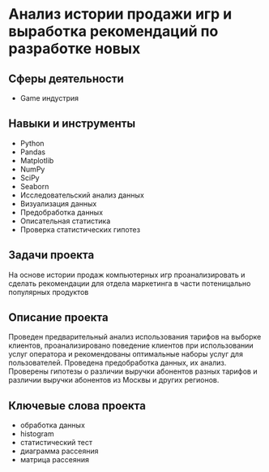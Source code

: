 # Анализ истории продажи игр и выработка рекомендаций по разработке новых

## Сферы деятельности
- Game индустрия

## Навыки и инструменты
- Python
- Pandas
- Matplotlib
- NumPy
- SciPy
- Seaborn
- Исследовательский анализ данных
- Визуализация данных
- Предобработка данных
- Описательная статистика
- Проверка статистических гипотез

## Задачи проекта
На основе истории продаж компьютерных игр проанализировать и сделать рекомендации для отдела маркетинга в части потеницально популярных продуктов

## Описание проекта
Проведен предварительный анализ использования тарифов на выборке клиентов,
проанализировано поведение клиентов при использовании услуг оператора и
рекомендованы оптимальные наборы услуг для пользователей. Проведена предобработка
данных, их анализ. Проверены гипотезы о различии выручки абонентов разных тарифов и
различии выручки абонентов из Москвы и других регионов.

## Ключевые слова проекта
- обработка данных
- histogram
- статистический тест
- диаграмма рассеяния 
- матрица рассеяния